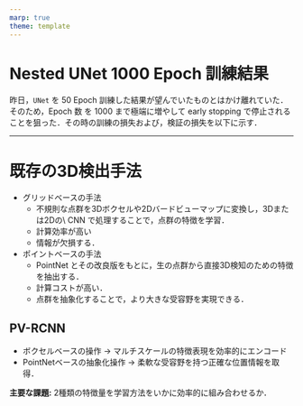 ```yaml
---
marp: true
theme: template
---
```


# Nested UNet 1000 Epoch 訓練結果

昨日，`UNet` を 50 Epoch 訓練した結果が望んでいたものとはかけ離れていた．そのため，Epoch 数 を 1000 まで極端に増やして early stopping で停止されることを狙った．その時の訓練の損失および，検証の損失を以下に示す．



---

# 既存の3D検出手法


* グリッドベースの手法
  * 不規則な点群を3Dボクセルや2Dバードビューマップに変換し，3Dまたは2Dの\ CNN で処理することで，点群の特徴を学習．
  * 計算効率が高い
  * 情報が欠損する．
* ポイントベースの手法
  * PointNet とその改良版をもとに，生の点群から直接3D検知のための特徴を抽出する．
  * 計算コストが高い．
  * 点群を抽象化することで，より大きな受容野を実現できる．

## PV-RCNN

* ボクセルベースの操作 -> マルチスケールの特徴表現を効率的にエンコード
* PointNetベースの抽象化操作 -> 柔軟な受容野を持つ正確な位置情報を取得．

**主要な課題:** 2種類の特徴量を学習方法をいかに効率的に組み合わせるか．